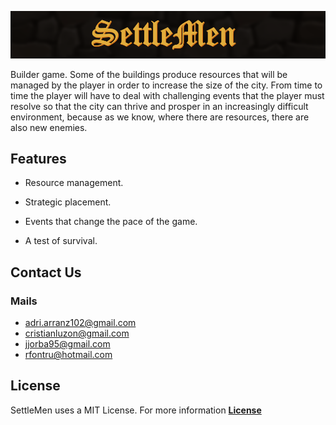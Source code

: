 ![Banner](https://github.com/RobertFont/AlphaProject/blob/master/WikiResources/BannerPH03.png)

Builder game. Some of the buildings produce resources that will be managed by the player in order to increase the size of the city. From time to time the player will have to deal with challenging events that the player must resolve so that the city can thrive and prosper in an increasingly difficult environment, because as we know, where there are resources, there are also new enemies.

## Features


  - Resource management.

  - Strategic placement.

  - Events that change the pace of the game.

  - A test of survival.
  
## Contact Us
### Mails
- adri.arranz102@gmail.com
- cristianluzon@gmail.com
- jjorba95@gmail.com
- rfontru@hotmail.com

## License
SettleMen uses a MIT License. For more information [**License**](https://github.com/RobertFont/AlphaProject/blob/master/LICENSE)
